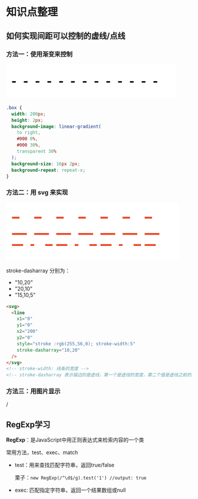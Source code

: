 # 知识点整理

## 如何实现间距可以控制的虚线/点线

### 方法一：使用渐变来控制

![虚线](./imgs/dashed-line.png)

```css
.box {
  width: 200px;
  height: 2px;
  background-image: linear-gradient(
    to right,
    #000 0%,
    #000 30%,
    transparent 30%
  );
  background-size: 16px 2px;
  background-repeat: repeat-x;
}
```

### 方法二：用 svg 来实现

![虚线](./imgs/dashed-line1.png)

stroke-dasharray 分别为：

- "10,20"
- "20,10"
- "15,10,5"

```html
<svg>
  <line
    x1="0"
    y1="0"
    x2="200"
    y2="0"
    style="stroke :rgb(255,56,0); stroke-width:5"
    stroke-dasharray="10,20"
  />
</svg>
<!-- stroke-width: 线条的宽度 -->
<!-- stroke-dasharray 表示描边的是虚线，第一个是虚线的宽度，第二个值是虚线之前的间距 -->
```

### 方法三：用图片显示

/


## RegExp学习

**RegExp**：是JavaScript中用正则表达式来检索内容的一个类

常用方法，test、exec、match

- test：用来查找匹配字符串，返回true/false

    栗子：`new RegExp(/^\d$/g).test('1') //output: true`

- exec: 匹配指定字符串，返回一个结果数组或null




